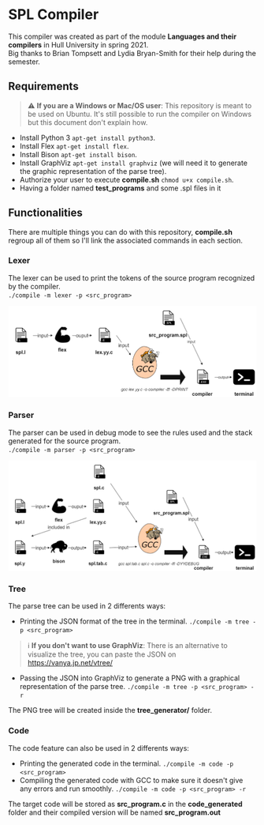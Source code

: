 # SPL Compiler

This compiler was created as part of the module **Languages and their compilers** in Hull University in spring 2021.  
Big thanks to Brian Tompsett and Lydia Bryan-Smith for their help during the semester.

## Requirements
> :warning: **If you are a Windows or Mac/OS user**: This repository is meant to be used on Ubuntu. It's still possible to run the compiler on Windows but this document don't explain how.

* Install Python 3 `apt-get install python3`.
* Install Flex `apt-get install flex`.
* Install Bison `apt-get install bison`.
* Install GraphViz `apt-get install graphviz` (we will need it to generate the graphic representation of the parse tree).
* Authorize your user to execute **compile.sh** `chmod u+x compile.sh`.
* Having a folder named **test_programs** and some .spl files in it

## Functionalities

There are multiple things you can do with this repository, **compile.sh** regroup all of them so I'll link the associated commands in each section.

### Lexer
The lexer can be used to print the tokens of the source program recognized by the compiler.  
`./compile -m lexer -p <src_program>`

![Lexer diagram](git_images/lexer.drawio.png?raw=true)


### Parser
The parser can be used in debug mode to see the rules used and the stack generated for the source program.  
`./compile -m parser -p <src_program>`

![Parser diagram](git_images/parser.drawio.png?raw=true)

### Tree
The parse tree can be used in 2 differents ways:
* Printing the JSON format of the tree in the terminal. `./compile -m tree -p <src_program>`

> :information_source: **If you don't want to use GraphViz**: There is an alternative to visualize the tree, you can paste the JSON on https://vanya.jp.net/vtree/

* Passing the JSON into GraphViz to generate a PNG with a graphical representation of the parse tree. `./compile -m tree -p <src_program> -r`

The PNG tree will be created inside the **tree_generator/** folder.

### Code
The code feature can also be used in 2 differents ways:
* Printing the generated code in the terminal. `./compile -m code -p <src_program>`
* Compiling the generated code with GCC to make sure it doesn't give any errors and run smoothly. `./compile -m code -p <src_program> -r`

The target code will be stored as **src_program.c** in the **code_generated** folder and their compiled version will be named **src_program.out**